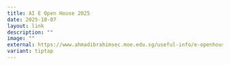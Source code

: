 ```yaml
---
title: AI E Open House 2025
date: 2025-10-07
layout: link
description: ""
image: ""
external: https://www.ahmadibrahimsec.moe.edu.sg/useful-info/e-openhouse/
variant: tiptap
---
```

